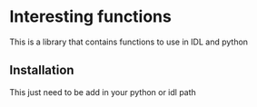# Interesting functions

This is a library that contains functions to use in IDL and python

## Installation

This just need to be add in your python or idl path


